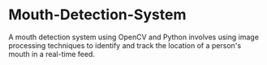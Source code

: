 # Mouth-Detection-System
A mouth detection system using OpenCV and Python involves using image processing techniques to identify and track the location of a person's mouth in a real-time feed.
